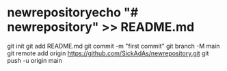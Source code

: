 # newrepositoryecho "# newrepository" >> README.md
git init
git add README.md
git commit -m "first commit"
git branch -M main
git remote add origin https://github.com/SickAdAs/newrepository.git
git push -u origin main
